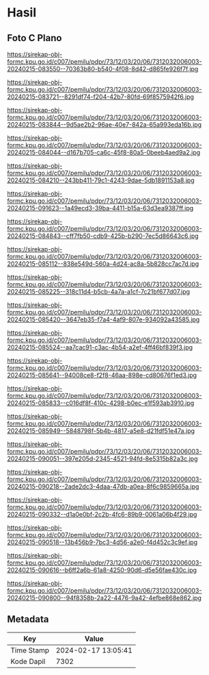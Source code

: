 # Hasil

## Foto C Plano

https://sirekap-obj-formc.kpu.go.id/c007/pemilu/pdpr/73/12/03/20/06/7312032006003-20240215-083550--70363b80-b540-4f08-8d42-d865fe926f7f.jpg

https://sirekap-obj-formc.kpu.go.id/c007/pemilu/pdpr/73/12/03/20/06/7312032006003-20240215-083721--8291df74-f204-42b7-80fd-69f8575942f6.jpg

https://sirekap-obj-formc.kpu.go.id/c007/pemilu/pdpr/73/12/03/20/06/7312032006003-20240215-083844--9d5ae2b2-96ae-40e7-842a-65a993eda16b.jpg

https://sirekap-obj-formc.kpu.go.id/c007/pemilu/pdpr/73/12/03/20/06/7312032006003-20240215-084044--d167b705-ca6c-45f8-80a5-0beeb4aed9a2.jpg

https://sirekap-obj-formc.kpu.go.id/c007/pemilu/pdpr/73/12/03/20/06/7312032006003-20240215-084210--243bb411-79c1-4243-9dae-5db1891153a8.jpg

https://sirekap-obj-formc.kpu.go.id/c007/pemilu/pdpr/73/12/03/20/06/7312032006003-20240215-091623--1a49ecd3-39ba-4411-b15a-63d3ea9387ff.jpg

https://sirekap-obj-formc.kpu.go.id/c007/pemilu/pdpr/73/12/03/20/06/7312032006003-20240215-084843--cff7fb50-cdb9-425b-b290-7ec5d86643c6.jpg

https://sirekap-obj-formc.kpu.go.id/c007/pemilu/pdpr/73/12/03/20/06/7312032006003-20240215-085112--838e549d-560a-4d24-ac8a-5b828cc7ac7d.jpg

https://sirekap-obj-formc.kpu.go.id/c007/pemilu/pdpr/73/12/03/20/06/7312032006003-20240215-085225--318c11d4-b5cb-4a7a-a1cf-7c21bf677d07.jpg

https://sirekap-obj-formc.kpu.go.id/c007/pemilu/pdpr/73/12/03/20/06/7312032006003-20240215-085420--3647eb35-f7a4-4af9-807e-934092a43585.jpg

https://sirekap-obj-formc.kpu.go.id/c007/pemilu/pdpr/73/12/03/20/06/7312032006003-20240215-085524--aa7cac91-c3ac-4b54-a2ef-4ff46bf839f3.jpg

https://sirekap-obj-formc.kpu.go.id/c007/pemilu/pdpr/73/12/03/20/06/7312032006003-20240215-085641--94008ce8-f2f8-46aa-898e-cd80676f1ed3.jpg

https://sirekap-obj-formc.kpu.go.id/c007/pemilu/pdpr/73/12/03/20/06/7312032006003-20240215-085833--c016df8f-410c-4298-b0ec-e1f593ab3910.jpg

https://sirekap-obj-formc.kpu.go.id/c007/pemilu/pdpr/73/12/03/20/06/7312032006003-20240215-085949--5848798f-5b4b-4817-a5e8-d21fdf51e47a.jpg

https://sirekap-obj-formc.kpu.go.id/c007/pemilu/pdpr/73/12/03/20/06/7312032006003-20240215-090051--397e205d-2345-4521-94fd-8e5315b82a3c.jpg

https://sirekap-obj-formc.kpu.go.id/c007/pemilu/pdpr/73/12/03/20/06/7312032006003-20240215-090218--2ade2dc3-4daa-47db-a0ea-8f6c9859665a.jpg

https://sirekap-obj-formc.kpu.go.id/c007/pemilu/pdpr/73/12/03/20/06/7312032006003-20240215-090332--d1a0e0bf-2c2b-4fc6-89b9-0061a06b4f29.jpg

https://sirekap-obj-formc.kpu.go.id/c007/pemilu/pdpr/73/12/03/20/06/7312032006003-20240215-090518--13b456b9-7bc3-4d56-a2e0-f4d452c3c9ef.jpg

https://sirekap-obj-formc.kpu.go.id/c007/pemilu/pdpr/73/12/03/20/06/7312032006003-20240215-090616--b6ff2a6b-61a8-4250-90d6-d5e56fae430c.jpg

https://sirekap-obj-formc.kpu.go.id/c007/pemilu/pdpr/73/12/03/20/06/7312032006003-20240215-090800--94f8358b-2a22-4476-9a42-4efbe868e862.jpg


## Metadata

| Key        | Value               |
| ---------- | ------------------- |
| Time Stamp | 2024-02-17 13:05:41 |
| Kode Dapil | 7302                |




